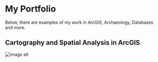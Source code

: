 # My Portfolio

Below, there are examples of my work in ArcGIS, Archaeology, Databases and more.

## Cartography and Spatial Analysis in ArcGIS

![image alt](https://github.com/VivianaSiveroni/VivianaSiveroni.github.io/blob/ab2069a5df391cc18ed5fcbb2330bd64ddcb31d8/Caravans_Fig1_w_arrow_mod2.jpg?raw=true)


